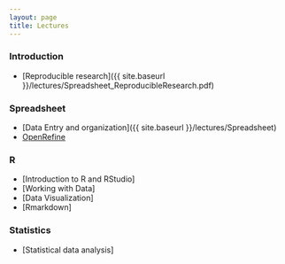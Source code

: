 ```yaml
---
layout: page
title: Lectures
---
```


### Introduction

* [Reproducible research]({{ site.baseurl }}/lectures/Spreadsheet_ReproducibleResearch.pdf)


### Spreadsheet

* [Data Entry and organization]({{ site.baseurl }}/lectures/Spreadsheet)
* [OpenRefine](https://datacarpentry.org/OpenRefine-ecology-lesson/)

### R

* [Introduction to R and RStudio]
* [Working with Data]
* [Data Visualization]
* [Rmarkdown]


### Statistics

* [Statistical data analysis]

